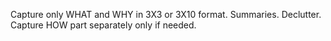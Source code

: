 Capture only WHAT and WHY in 3X3 or 3X10 format. Summaries.
Declutter.
Capture HOW part separately only if needed.

